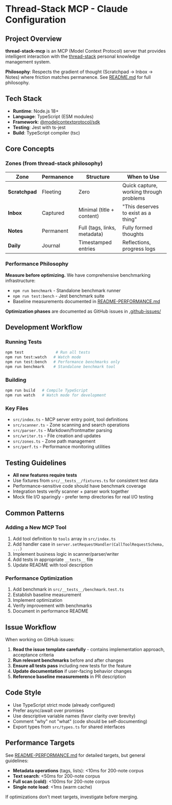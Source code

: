 # Thread-Stack MCP - Claude Configuration

## Project Overview

**thread-stack-mcp** is an MCP (Model Context Protocol) server that provides intelligent interaction with the [thread-stack](https://github.com/nlsherman-24861/thread-stack) personal knowledge management system.

**Philosophy**: Respects the gradient of thought (Scratchpad → Inbox → Notes) where friction matches permanence. See [README.md](../README.md) for full philosophy.

## Tech Stack

- **Runtime**: Node.js 18+
- **Language**: TypeScript (ESM modules)
- **Framework**: [@modelcontextprotocol/sdk](https://github.com/modelcontextprotocol)
- **Testing**: Jest with ts-jest
- **Build**: TypeScript compiler (tsc)

## Core Concepts

### Zones (from thread-stack philosophy)

| Zone | Permanence | Structure | When to Use |
|------|------------|-----------|-------------|
| **Scratchpad** | Fleeting | Zero | Quick capture, working through problems |
| **Inbox** | Captured | Minimal (title + content) | "This deserves to exist as a thing" |
| **Notes** | Permanent | Full (tags, links, metadata) | Fully formed thoughts |
| **Daily** | Journal | Timestamped entries | Reflections, progress logs |

### Performance Philosophy

**Measure before optimizing.** We have comprehensive benchmarking infrastructure:
- `npm run benchmark` - Standalone benchmark runner
- `npm run test:bench` - Jest benchmark suite
- Baseline measurements documented in [README-PERFORMANCE.md](../README-PERFORMANCE.md)

**Optimization phases** are documented as GitHub issues in [.github-issues/](.github-issues/)

## Development Workflow

### Running Tests

```bash
npm test              # Run all tests
npm run test:watch   # Watch mode
npm run test:bench   # Performance benchmarks only
npm run benchmark    # Standalone benchmark tool
```

### Building

```bash
npm run build   # Compile TypeScript
npm run watch   # Watch mode for development
```

### Key Files

- `src/index.ts` - MCP server entry point, tool definitions
- `src/scanner.ts` - Zone scanning and search operations
- `src/parser.ts` - Markdown/frontmatter parsing
- `src/writer.ts` - File creation and updates
- `src/zones.ts` - Zone path management
- `src/perf.ts` - Performance monitoring utilities

## Testing Guidelines

- **All new features require tests**
- Use fixtures from `src/__tests__/fixtures.ts` for consistent test data
- Performance-sensitive code should have benchmark coverage
- Integration tests verify scanner + parser work together
- Mock file I/O sparingly - prefer temp directories for real I/O testing

## Common Patterns

### Adding a New MCP Tool

1. Add tool definition to `tools` array in `src/index.ts`
2. Add handler case in `server.setRequestHandler(CallToolRequestSchema, ...)`
3. Implement business logic in scanner/parser/writer
4. Add tests in appropriate `__tests__` file
5. Update README with tool description

### Performance Optimization

1. Add benchmark in `src/__tests__/benchmark.test.ts`
2. Establish baseline measurement
3. Implement optimization
4. Verify improvement with benchmarks
5. Document in performance README

## Issue Workflow

When working on GitHub issues:

1. **Read the issue template carefully** - contains implementation approach, acceptance criteria
2. **Run relevant benchmarks** before and after changes
3. **Ensure all tests pass** including new tests for the feature
4. **Update documentation** if user-facing behavior changes
5. **Reference baseline measurements** in PR description

## Code Style

- Use TypeScript strict mode (already configured)
- Prefer async/await over promises
- Use descriptive variable names (favor clarity over brevity)
- Comment "why" not "what" (code should be self-documenting)
- Export types from `src/types.ts` for shared interfaces

## Performance Targets

See [README-PERFORMANCE.md](../README-PERFORMANCE.md) for detailed targets, but general guidelines:

- **Metadata operations** (tags, lists): <10ms for 200-note corpus
- **Text search**: <50ms for 200-note corpus
- **Full scan (cold)**: <100ms for 200-note corpus
- **Single note load**: <1ms (warm cache)

If optimizations don't meet targets, investigate before merging.
